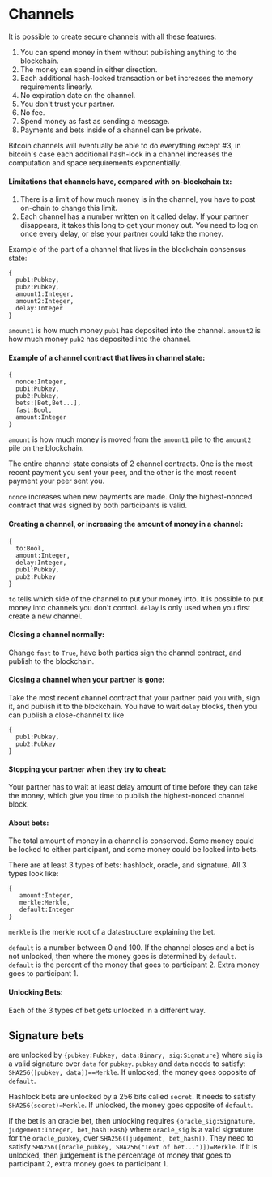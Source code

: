 # Channels

It is possible to create secure channels with all these features:

1. You can spend money in them without publishing anything to the blockchain.
2. The money can spend in either direction.
3. Each additional hash-locked transaction or bet increases the memory requirements linearly.
4. No expiration date on the channel.
5. You don't trust your partner.
6. No fee.
7. Spend money as fast as sending a message.
8. Payments and bets inside of a channel can be private.

Bitcoin channels will eventually be able to do everything except #3, in bitcoin's case each additional hash-lock in a channel increases the computation and space requirements exponentially. 

#### Limitations that channels have, compared with on-blockchain tx:

1. There is a limit of how much money is in the channel, you have to post on-chain to change this limit.
2. Each channel has a number written on it called delay. If your partner disappears, it takes this long to get your money out. You need to log on once every delay, or else your partner could take the money. 

Example of the part of a channel that lives in the blockchain consensus state:

```
{
  pub1:Pubkey,
  pub2:Pubkey,
  amount1:Integer,
  amount2:Integer,
  delay:Integer
}
```

`amount1` is how much money `pub1` has deposited into the channel. `amount2` is how much money `pub2` has deposited into the channel.

#### Example of a channel contract that lives in channel state:

```
{
  nonce:Integer,
  pub1:Pubkey,
  pub2:Pubkey,
  bets:[Bet,Bet...],
  fast:Bool,
  amount:Integer
}
```

`amount` is how much money is moved from the `amount1` pile to the `amount2` pile on the blockchain. 

The entire channel state consists of 2 channel contracts. One is the most recent payment you sent your peer, and the other is the most recent payment your peer sent you.

`nonce` increases when new payments are made. Only the highest-nonced contract that was signed by both participants is valid.

#### Creating a channel, or increasing the amount of money in a channel:

```
{ 
  to:Bool,
  amount:Integer,
  delay:Integer,
  pub1:Pubkey,
  pub2:Pubkey
}
```
`to` tells which side of the channel to put your money into. It is possible to put money into channels you don't control. `delay` is only used when you first create a new channel. 

#### Closing a channel normally:
Change `fast` to `True`, have both parties sign the channel contract, and publish to the blockchain.

#### Closing a channel when your partner is gone:
Take the most recent channel contract that your partner paid you with, sign it, and publish it to the blockchain. You have to wait `delay` blocks, then you can publish a close-channel tx like

```
{
  pub1:Pubkey,
  pub2:Pubkey
}
```

#### Stopping your partner when they try to cheat:
Your partner has to wait at least delay amount of time before they can take the money, which give you time to publish the highest-nonced channel block.

#### About bets:
The total amount of money in a channel is conserved. Some money could be locked to either participant, and some money could be locked into bets.

There are at least 3 types of bets: hashlock, oracle, and signature. All 3 types look like:

```
{
   amount:Integer,
   merkle:Merkle,
   default:Integer
}
```

`merkle` is the merkle root of a datastructure explaining the bet.

`default` is a number between 0 and 100. If the channel closes and a bet is not unlocked, then where the money goes is determined by `default`. `default` is the percent of the money that goes to participant 2. Extra money goes to participant 1.

#### Unlocking Bets:

Each of the 3 types of bet gets unlocked in a different way. 

## Signature bets

are unlocked by `{pubkey:Pubkey, data:Binary, sig:Signature}` where `sig` is a valid signature over `data` for `pubkey`.
`pubkey` and `data` needs to satisfy: `SHA256([pubkey, data])==Merkle`.
If unlocked, the money goes opposite of `default`.

Hashlock bets are unlocked by a 256 bits called `secret`. It needs to satisfy `SHA256(secret)=Merkle`. If unlocked, the money goes opposite of `default`.

If the bet is an oracle bet, then unlocking requires `{oracle_sig:Signature, judgement:Integer, bet_hash:Hash}` where `oracle_sig` is a valid signature for the `oracle_pubkey`, over `SHA256([judgement, bet_hash])`. They need to satisfy `SHA256([oracle_pubkey, SHA256("Text of bet...")])=Merkle`. If it is unlocked, then judgement is the percentage of money that goes to participant 2, extra money goes to participant 1.

